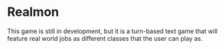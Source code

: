 # Realmon

This game is still in development, but it is a turn-based text game that will feature real world jobs as different classes that the
user can play as. 